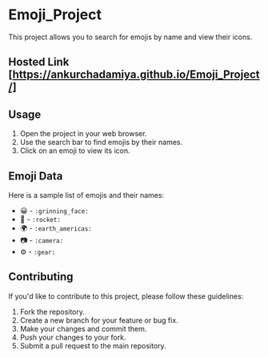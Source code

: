 # Emoji_Project

This project allows you to search for emojis by name and view their icons.
## Hosted Link [https://ankurchadamiya.github.io/Emoji_Project/]
## Usage

1. Open the project in your web browser.
2. Use the search bar to find emojis by their names.
3. Click on an emoji to view its icon.
## Emoji Data

Here is a sample list of emojis and their names:

- 😀 - `:grinning_face:`
- 🚀 - `:rocket:`
- 🌍 - `:earth_americas:`
- 📷 - `:camera:`
- ⚙️ - `:gear:`
## Contributing

If you'd like to contribute to this project, please follow these guidelines:

1. Fork the repository.
2. Create a new branch for your feature or bug fix.
3. Make your changes and commit them.
4. Push your changes to your fork.
5. Submit a pull request to the main repository.
